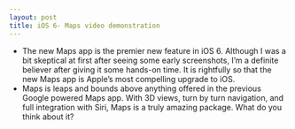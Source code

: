 ```yaml
---
layout: post
title: iOS 6- Maps video demonstration
---
```

* The new Maps app is the premier new feature in iOS 6. Although I was a bit skeptical at first after seeing some early screenshots, I’m a definite believer after giving it some hands-on time. It is rightfully so that the new Maps app is Apple’s most compelling upgrade to iOS.
* Maps is leaps and bounds above anything offered in the previous Google powered Maps app. With 3D views, turn by turn navigation, and full integration with Siri, Maps is a truly amazing package. What do you think about it?

